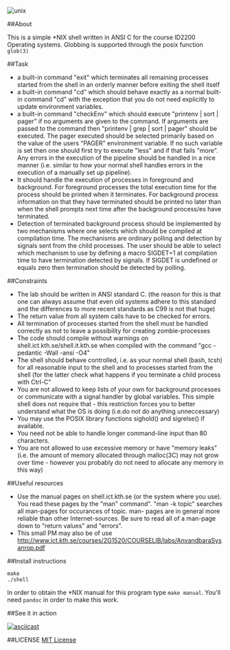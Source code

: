
![unix](https://static.flickr.com/87/240803829_9212773615_o.png "here's a nickel kid")

##About

This is a simple *NIX shell written in ANSI C for the
course ID2200 Operating systems. Globbing is supported through
the posix function ```glob(3)```

##Task

* a built-in command "exit" which terminates all remaining processes started
from the shell in an orderly manner before exiting the shell itself
* a built-in command "cd" which should behave exactly as a normal built-in
command "cd" with the exception that you do not need explicitly to update
environment variables.
* a built-in command "checkEnv" which should execute "printenv | sort | pager"
if no arguments are given to the command. If arguments are passed to the
command then "printenv | grep <arguments> | sort | pager" should be executed.
The pager executed should be selected primarily based on the value of the users
"PAGER" environment variable. If no such variable is set then one should first
try to execute "less" and if that fails "more". Any errors in the execution of
the pipeline should be handled in a nice manner (i.e. similar to how your
normal shell handles errors in the execution of a manually set up
pipeline).
* It should handle the execution of processes in foreground and background. For
foreground processes the total execution time for the process should be printed
when it terminates. For background process information on that they have
terminated should be printed no later than when the shell prompts next time
after the background process/es have terminated.
* Detection of terminated background process should be implemented by two
mechanisms where one selects which should be compiled at compilation time. The
mechanisms are ordinary polling and detection by signals sent from the child
processes. The user should be able to select which mechanism to use by defining
a macro SIGDET=1 at compilation time to have termination detected by signals.
If SIGDET is undefined or equals zero then termination should be detected by
polling.

##Constraints

* The lab should be written in ANSI standard C. (the reason for this is that
one can always assume that even old systems adhere to this standard and
the differences to more recent standards as C99 is not that huge)
* The return value from all system calls have to be checked for errors.
* All termination of processes started from the shell must be handled correctly
as not to leave a possibility for creating zombie-processes
* The code should compile without warnings on shell.ict.kth.se/shell.it.kth.se
when compiled with the command "gcc -pedantic -Wall -ansi -O4"
* The shell should behave controlled, i.e. as your normal shell (bash, tcsh)
for all reasonable input to the shell and to processes started from the
shell (for the latter check what happens if you terminate a child process
with Ctrl-C"
* You are not allowed to keep lists of your own for background processes or
communicate with a signal handler by global variables. This simple shell does
not require that - this restriction forces you to better understand what the OS
is doing (i.e.do not do anything unneccessary)
* You may use the POSIX library functions sighold() and sigrelse() if
available.
* You need not be able to handle longer command-line input than 80 characters.
* You are not allowed to use excessive memory or have "memory leaks" (i.e. the
amount of memory allocated through malloc(3C) may not grow over time -
however you probably do not need to allocate any memory in this way)

##Useful resources

* Use the manual pages on shell.ict.kth.se (or the system where you use). You
read these pages by the "man" command". "man -k topic" searches all man-pages
for occurances of topic. man- pages are in general more reliable than other
Internet-sources. Be sure to read all of a man-page down to "return values" and
"errors".
* This small PM may also be of use
http://www.ict.kth.se/courses/2G1520/COURSELIB/labs/AnvandbaraSysanrop.pdf

##Install instructions

```
make
./shell
```

In order to obtain the *NIX manual for this program type ```make manual```.
You'll need ```pandoc``` in order to make this work.

##See it in action

[![asciicast](https://asciinema.org/a/32728.png)](https://asciinema.org/a/32728)

##LICENSE
[MIT License](https://en.wikipedia.org/wiki/MIT_License)
